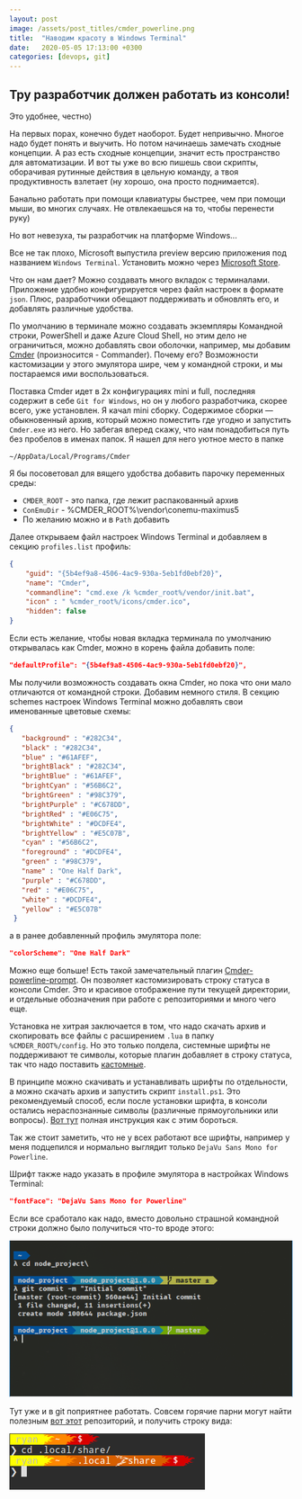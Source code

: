 ```yaml
---
layout: post
image: /assets/post_titles/cmder_powerline.png
title:  "Наводим красоту в Windows Terminal"
date:   2020-05-05 17:13:00 +0300
categories: [devops, git]
---
```


## Тру разработчик должен работать из консоли!

Это удобнее, честно) 

На первых порах, конечно будет наоборот. Будет непривычно. Многое надо будет понять и выучить. 
Но потом начинаешь замечать сходные концепции. А раз есть сходные концепции, 
значит есть пространство для автоматизации. И вот ты уже во всю пишешь свои скрипты, 
оборачивая рутинные действия в цельную команду, а твоя продуктивность взлетает 
(ну хорошо, она просто поднимается).

Банально работать при помощи клавиатуры быстрее, чем при помощи мыши, во многих случаях. 
Не отвлекаешься на то, чтобы перенести руку)

Но вот невезуха, ты разработчик на платформе Windows...

Все не так плохо, Microsoft выпустила preview версию приложения под названием `Windows Terminal`. 
Установить можно через [Microsoft Store][1].

Что он нам дает? Можно создавать много вкладок с терминалами. Приложение удобно конфигурируется 
через файл настроек в формате `json`. Плюс, разработчики обещают поддерживать и обновлять его, 
и добавлять различные удобства.

По умолчанию в терминале можно создавать экземпляры Командной строки, PowerShell 
и даже Azure Cloud Shell, но этим дело не ограничиться, можно добавлять свои оболочки, 
например, мы добавим [Cmder][2] (произносится - Commander). Почему его? 
Возможности кастомизации у этого эмулятора шире, чем у командной строки, и мы постараемся ими воспользоваться.

Поставка Cmder идет в 2х конфигурациях mini и full, последняя содержит в себе `Git for Windows`, 
но он у любого разработчика, скорее всего, уже установлен. Я качал mini сборку. 
Содержимое сборки — обыкновенный архив, который можно поместить где угодно 
и запустить `Cmder.exe` из него. Но забегая вперед скажу, что нам понадобиться путь без пробелов 
в именах папок. Я нашел для него уютное место в папке

```shell
~/AppData/Local/Programs/Cmder
```

Я бы посоветовал для вящего удобства добавить парочку переменных среды:

- `CMDER_ROOT` - это папка, где лежит распакованный архив
- `ConEmuDir` - %CMDER_ROOT%\vendor\conemu-maximus5
- По желанию можно и в `Path` добавить

Далее открываем файл настроек Windows Terminal и добавляем в секцию `profiles.list` профиль:

```json
{
    "guid": "{5b4ef9a8-4506-4ac9-930a-5eb1fd0ebf20}",
    "name": "Cmder",
    "commandline": "cmd.exe /k %cmder_root%/vendor/init.bat",
    "icon" : " %cmder_root%/icons/cmder.ico",
    "hidden": false
}
```

Если есть желание, чтобы новая вкладка терминала по умолчанию открывалась как Cmder, 
можно в корень файла добавить поле:

```json
"defaultProfile": "{5b4ef9a8-4506-4ac9-930a-5eb1fd0ebf20}",
```
Мы получили возможность создавать окна Cmder, но пока что они мало отличаются от командной строки. 
Добавим немного стиля. В секцию schemes настроек Windows Terminal можно добавлять свои именованные цветовые схемы:

```json
{
   "background" : "#282C34",
   "black" : "#282C34",
   "blue" : "#61AFEF",
   "brightBlack" : "#282C34",
   "brightBlue" : "#61AFEF",
   "brightCyan" : "#56B6C2",
   "brightGreen" : "#98C379",
   "brightPurple" : "#C678DD",
   "brightRed" : "#E06C75",
   "brightWhite" : "#DCDFE4",
   "brightYellow" : "#E5C07B",
   "cyan" : "#56B6C2",
   "foreground" : "#DCDFE4",
   "green" : "#98C379",
   "name" : "One Half Dark",
   "purple" : "#C678DD",
   "red" : "#E06C75",
   "white" : "#DCDFE4",
   "yellow" : "#E5C07B"
 }
```

а в ранее добавленный профиль эмулятора поле:

```json
"colorScheme": "One Half Dark"
```

Можно еще больше! Есть такой замечательный плагин [Cmder-powerline-prompt][3]. 
Он позволяет кастомизировать строку статуса в консоли Cmder. Это и красивое отображение пути 
текущей директории, и отдельные обозначения при работе с репозиториями и много чего еще.

Установка не хитрая заключается в том, что надо скачать архив и скопировать все файлы 
с расширением `.lua` в папку `%CMDER_ROOT%/config`. Но это только полдела, системные шрифты 
не поддерживают те символы, которые плагин добавляет в строку статуса, так что надо поставить [кастомные][4]. 

В принципе можно скачивать и устанавливать шрифты по отдельности, а можно скачать архив 
и запустить скрипт `install.ps1`. Это рекомендуемый способ, если после установки шрифта, 
в консоли остались нераспознанные символы (различные прямоугольники или вопросы). 
[Вот тут][5] полная инструкция как с этим бороться.

Так же стоит заметить, что не у всех работают все шрифты, например у меня подцепился 
и нормально выглядит только `DejaVu Sans Mono for Powerline`.

Шрифт также надо указать в профиле эмулятора в настройках Windows Terminal:

```json
"fontFace": "DejaVu Sans Mono for Powerline"
```

Если все сработало как надо, вместо довольно страшной командной строки должно было получиться что-то вроде этого:

![example](/assets/powerline-example.png)

Тут уже и в git поприятнее работать. Совсем горячие парни могут найти полезным 
[вот этот][6] репозиторий, и получить строку вида:

![extra-example](/assets/powerline-extra.png)

[1]: https://www.microsoft.com/ru-ru/p/windows-terminal-preview/9n0dx20hk701?activetab=pivot:overviewtab
[2]: https://cmder.net/
[3]: https://github.com/AmrEldib/cmder-powerline-prompt
[4]: https://github.com/powerline/fonts
[5]: https://medium.com/@slmeng/how-to-install-powerline-fonts-in-windows-b2eedecace58
[6]: https://github.com/ryanoasis/powerline-extra-symbols